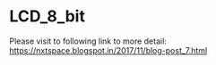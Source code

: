 # LCD_8_bit
Please visit to following link to more detail:
https://nxtspace.blogspot.in/2017/11/blog-post_7.html
